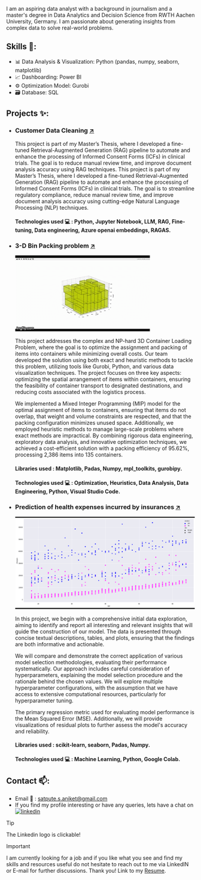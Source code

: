 

I am an aspiring data analyst with a background in journalism and a master's degree in Data Analytics and Decision Science from RWTH Aachen University, Germany. I am passionate about generating insights from complex data to solve real-world problems. 

## Skills 🧰: 
- 📊 Data Analysis & Visualization: Python (pandas, numpy, seaborn, matplotlib)
- 📈 Dashboarding: Power BI 
- ⚙️ Optimization Model: Gurobi  
- 🗃️ Database: SQL

## Projects ✨:
- ### Customer Data Cleaning [↗️](https://github.com/Yogesh-Rajput/Customer-List-Data-Cleaning)

  This project is part of my Master’s Thesis, where I developed a fine-tuned Retrieval-Augmented Generation (RAG) pipeline to automate and enhance the processing of Informed Consent Forms (ICFs) in clinical trials. The goal is to reduce manual review time, and improve document analysis accuracy using RAG techniques. This project is part of my Master’s Thesis, where I developed a fine-tuned Retrieval-Augmented Generation (RAG) pipeline to automate and enhance the processing of Informed Consent Forms (ICFs) in clinical trials. The goal is to streamline regulatory compliance, reduce manual review time, and improve document analysis accuracy using cutting-edge Natural Language Processing (NLP) techniques.

  #### Technologies used 💻 : Python, Jupyter Notebook, LLM, RAG, Fine-tuning, Data engineering, Azure openai embeddings, RAGAS.
  
- ### 3-D Bin Packing problem [↗️](https://github.com/Satpute-Aniket/3DPacking)

  ![](https://github.com/Satpute-Aniket/Satpute-Aniket/blob/main/90uxmh.gif)

  This project addresses the complex and NP-hard 3D Container Loading Problem, where the goal is to optimize the assignment and packing of items into containers while minimizing overall costs. Our team developed the solution using both exact and heuristic methods to tackle this problem, utilizing tools like Gurobi, Python, and various data visualization techniques. The project focuses on three key aspects: optimizing the spatial arrangement of items within containers, ensuring the feasibility of container transport to designated destinations, and reducing costs associated with the logistics process.

  We implemented a Mixed Integer Programming (MIP) model for the optimal assignment of items to containers, ensuring that items do not overlap, that weight and volume constraints are respected, and that the packing configuration minimizes unused space. Additionally, we employed heuristic methods to manage large-scale problems where exact methods are impractical. By combining rigorous data engineering, exploratory data analysis, and innovative optimization techniques, we achieved a cost-efficient solution with a packing efficiency of 95.62%, processing 2,386 items into 135 containers.

  #### Libraries used : Matplotlib, Padas, Numpy, mpl_toolkits, gurobipy.
  #### Technologies used 💻 : Optimization, Heuristics, Data Analysis, Data Engineering, Python, Visual Studio Code.

- ### Prediction of health expenses incurred by insurances [↗️](https://github.com/Satpute-Aniket/Health-insurance-prediction)

  ![](https://github.com/Satpute-Aniket/Satpute-Aniket/blob/main/ezgif.com-animated-gif-maker.gif)

  In this project, we begin with a comprehensive initial data exploration, aiming to identify and report all interesting and relevant insights that will guide the construction of our model. The data is presented through concise textual descriptions, tables, and plots, ensuring that the findings are both informative and actionable.

  We will compare and demonstrate the correct application of various model selection methodologies, evaluating their performance systematically. Our approach includes careful consideration of hyperparameters, explaining the model selection procedure and the rationale behind the chosen values. We will explore multiple hyperparameter configurations, with the assumption that we have access to extensive computational resources, particularly for hyperparameter tuning.

  The primary regression metric used for evaluating model performance is the Mean Squared Error (MSE). Additionally, we will provide visualizations of residual plots to further assess the model's accuracy and reliability.

  #### Libraries used : scikit-learn, seaborn, Padas, Numpy.
  #### Technologies used 💻 : Machine Learning, Python, Google Colab.
  
## Contact 📫:
- Email :email: : satpute.s.aniket@gmail.com
- If you find my profile interesting or have any queries, lets have a chat on [<img src='https://cdn.jsdelivr.net/npm/simple-icons@3.0.1/icons/linkedin.svg' alt='linkedin' height='20'>](https://www.linkedin.com/in/aniketsatpute174/)
>[!Tip]
>The Linkedin logo is clickable!
    
>[!IMPORTANT]
>I am currently looking for a job and if you like what you see and find my skills and resources useful do not hesitate to reach out to me via LinkedIN or E-mail for further discussions.
>Thank you!
>  Link to my [Resume](https://github.com/Satpute-Aniket/Satpute-Aniket/blob/main/Aniket_CV.pdf). 
